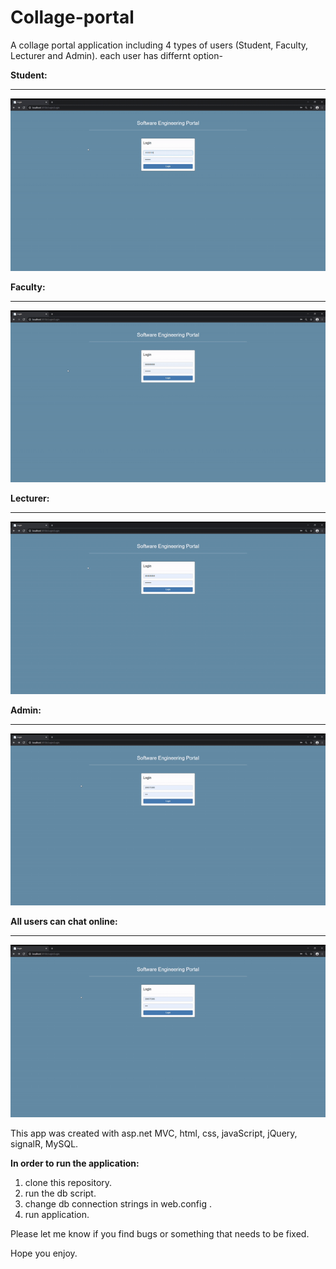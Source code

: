 # Collage-portal
A collage portal application including 4 types of users (Student, Faculty, Lecturer and Admin). 
each user has differnt option-

<b>Student:</b><br/><hr/>
![ALT "A demo video"](https://github.com/leorrose/Collage-portal/blob/master/Videos/student.gif)

<b>Faculty:</b><br/><hr/>
![ALT "A demo video"](https://github.com/leorrose/Collage-portal/blob/master/Videos/faculty.gif)

<b>Lecturer:</b><br/><hr/>
![ALT "A demo video"](https://github.com/leorrose/Collage-portal/blob/master/Videos/lecturer.gif)

<b>Admin:</b><br/><hr/>
![ALT "A demo video"](https://github.com/leorrose/Collage-portal/blob/master/Videos/user-insert.gif)

<b>All users can chat online:</b><br/><hr/>
![ALT "A demo video"](https://github.com/leorrose/Collage-portal/blob/master/Videos/user-insert.gif)

This app was created with asp.net MVC, html, css, javaScript, jQuery, signalR, MySQL.

<b> In order to run the application: </b>
1. clone this repository.
2. run the db script.
3. change db connection strings in web.config .
4. run application.

Please let me know if you find bugs or something that needs to be fixed.

Hope you enjoy.


